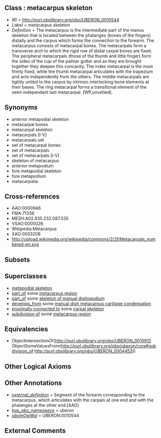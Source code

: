 
## Class : metacarpus skeleton

 * *IRI* = http://purl.obolibrary.org/obo/UBERON_0010544
 * *Label* = metacarpus skeleton
 * *Definition* = The metacarpus is the intermediate part of the manus skeleton that is located between the phalanges (bones of the fingers) distally and the carpus which forms the connection to the forearm. The metacarpus consists of metacarpal bones. The metacarpals form a transverse arch to which the rigid row of distal carpal bones are fixed. The peripheral metacarpals (those of the thumb and little finger) form the sides of the cup of the palmar gutter and as they are brought together they deepen this concavity. The index metacarpal is the most firmly fixed, while the thumb metacarpal articulates with the trapezium and acts independently from the others. The middle metacarpals are tightly united to the carpus by intrinsic interlocking bone elements at their bases. The ring metacarpal forms a transitional element of the semi-independent last metacarpal. [WP,unvetted].

## Synonyms

 * anterior metapodial skeleton
 * metacarpal bones
 * metacarpal skeleton
 * metacarpals [I-V]
 * metacarpals set
 * set of metacarpal bones
 * set of metacarpals
 * set of metacarpals [I-V]
 * skeleton of metacarpus
 * anterior metapodium
 * fore metapodial skeleton
 * fore metapodium
 * metacarpalia

## Cross-references

 * AAO:0000946
 * FMA:71336
 * MESH:A02.835.232.087.535
 * VSAO:0005026
 * Wikipedia:Metacarpus
 * XAO:0003208
 * http://upload.wikimedia.org/wikipedia/commons/2/2f/Metacarpals_numbered-en.svg

## Subsets


## Superclasses

 * [metapodial skeleton](../../UBERON/46/UBERON_0010546.md)
 * [part_of](../../BFO/50/BFO_0000050.md) some [metacarpus region](../../UBERON/53/UBERON_0004453.md)
 * [part_of](../../BFO/50/BFO_0000050.md) some [skeleton of manual digitopodium](../../UBERON/51/UBERON_0012151.md)
 * [develops_from](../../RO/02/RO_0002202.md) some [manual digit metacarpus cartilage condensation](../../UBERON/99/UBERON_0010699.md)
 * [proximally connected to](../../core#proximally/to/core#proximally_connected_to.md) some [carpal skeleton](../../UBERON/80/UBERON_0009880.md)
 * [subdivision of](../../core#subdivision/of/core#subdivision_of.md) some [metacarpus region](../../UBERON/53/UBERON_0004453.md)

## Equivalencies

 * ObjectIntersectionOf(<http://purl.obolibrary.org/obo/UBERON_0010912> ObjectSomeValuesFrom(<http://purl.obolibrary.org/obo/uberon/core#subdivision_of> <http://purl.obolibrary.org/obo/UBERON_0004453>))

## Other Logical Axioms


## Other Annotations

 * *[external_definition](../../UBPROP/01/UBPROP_0000001.md)* = Segment of the forearm corresponding to the metacarpus, which articulates with the carpals at one end and with the phalanges at the other end.[AAO]
 * *[has_obo_namespace](../../ce/oboInOwl#hasOBONamespace.md)* = uberon
 * *[oboInOwl#id](../../id/oboInOwl#id.md)* = UBERON:0010544

## External Comments

